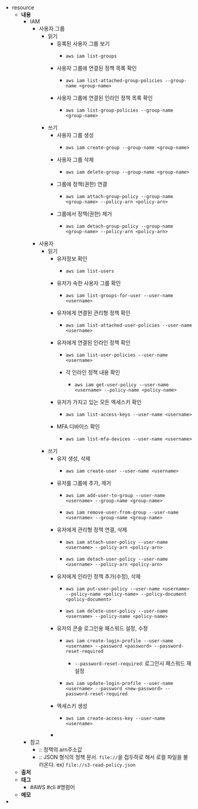 - resource
	- **내용**
		- IAM
			- 사용자 그룹
				- 읽기
					- 등록된 사용자 그룹 보기
						- ```shell
						  aws iam list-groups
						  ```
					- 사용자 그룹에 연결된 정책 목록 확인
						- ```shell
						  aws iam list-attached-group-policies --group-name <group-name>
						  ```
					- 사용자 그룹에 연결된 인라인 정책 목록 확인
						- ```shell
						  aws iam list-group-policies --group-name <group-name>
						  ```
				- 쓰기
					- 사용자 그룹 생성
						- ```shell
						  aws iam create-group --group-name <group-name>
						  ```
					- 사용자 그룹 삭제
						- ```shell
						  aws iam delete-group --group-name <group-name>
						  ```
					- 그룹에 정책(권한) 연결
						- ```shell
						  aws iam attach-group-policy --group-name <group-name> --policy-arn <policy-arn>
						  ```
					- 그룹에서 정책(권한) 제거
						- ```shell
						  aws iam detach-group-policy --group-name <group-name> --policy-arn <policy-arn>
						  ```
			- 사용자
				- 읽기
					- 유저정보 확인
						- ```shell
						  aws iam list-users
						  ```
					- 유저가 속한 사용자 그룹 확인
						- ```shell
						  aws iam list-groups-for-user --user-name <username>
						  ```
					- 유저에게 연결된 관리형 정책 확인
						- ```shell
						  aws iam list-attached-user-policies --user-name <username>
						  ```
					- 유저에게 연결된 인라인 정책 확인
						- ```shell
						  aws iam list-user-policies --user-name <username>
						  ```
						- 각 인라인 정책 내용 확인
							- ```shell
							  aws iam get-user-policy --user-name <username> --policy-name <policy-name>
							  ```
					- 유저가 가지고 있는 모든 엑세스키 확인
						- ```shell
						  aws iam list-access-keys --user-name <username>
						  ```
					- MFA 디바이스 확인
						- ```shell
						  aws iam list-mfa-devices --user-name <username>
						  ```
				- 쓰기
					- 유저 생성, 삭제
						- ```shell
						  aws iam create-user --user-name <username>
						  ```
					- 유저를 그룹에 추가, 제거
						- ```shell
						  aws iam add-user-to-group --user-name <username> --group-name <group-name>
						  ```
						- ```shell
						  aws iam remove-user-from-group --user-name <username> --group-name <group-name>
						  ```
					- 유저에게 관리형 정책 연결, 삭제
						- ```shell
						  aws iam attach-user-policy --user-name <username> --policy-arn <policy-arn>
						  ```
						- ```shell
						  aws iam detach-user-policy --user-name <username> --policy-arn <policy-arn>
						  ```
					- 유저에게 인라인 정책 추가(수정), 삭제
						- ```shell
						  aws iam put-user-policy --user-name <username> --policy-name <policy-name> --policy-document <policy-document>
						  ```
						- ```shell
						  aws iam delete-user-policy --user-name <username> --policy-name <policy-name>
						  ```
					- 유저의 콘솔 로그인용 패스워드 설정, 수정
						- ```shell
						  aws iam create-login-profile --user-name <username> --password <password> --password-reset-required
						  ```
							- `--password-reset-required`: 로그인시 패스워드 재설정
						- ```shell
						  aws iam update-login-profile --user-name <username> --password <new-password> --password-reset-required
						  ```
					- 엑세스키 생성
						- ```shell
						  aws iam create-access-key --user-name <username>
						  ```
					-
		- 참고
			- <policy-arn>:: 정책의 arn주소값
			- <policy-document>:: JSON 형식의 정책 문서. `file://`을 접두하로 해서 로컬 파일을 불러온다. ex) `file://s3-read-policy.json`
	- **출처**
	- **태그**
		- #AWS #cli #명령어
	- **메모**
-